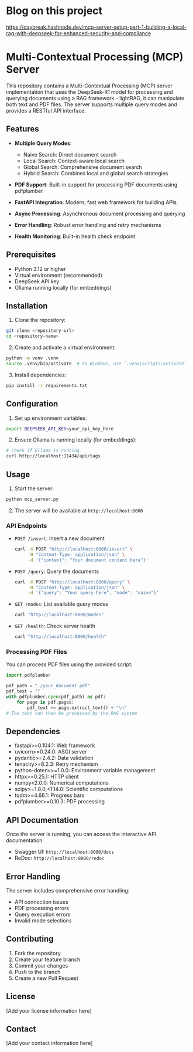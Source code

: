 # Blog on this project
https://daybreak.hashnode.dev/mcp-server-setup-part-1-building-a-local-rag-with-deepseek-for-enhanced-security-and-compliance
# Multi-Contextual Processing (MCP) Server

This repository contains a Multi-Contextual Processing (MCP) server implementation that uses the DeepSeek-R1 model for processing and querying documents using a RAG framework - lightRAG, it can manipulate both text and PDF files. The server supports multiple query modes and provides a RESTful API interface.

## Features

- **Multiple Query Modes**:
  - Naive Search: Direct document search
  - Local Search: Context-aware local search
  - Global Search: Comprehensive document search
  - Hybrid Search: Combines local and global search strategies

- **PDF Support**: Built-in support for processing PDF documents using pdfplumber
- **FastAPI Integration**: Modern, fast web framework for building APIs
- **Async Processing**: Asynchronous document processing and querying
- **Error Handling**: Robust error handling and retry mechanisms
- **Health Monitoring**: Built-in health check endpoint

## Prerequisites

- Python 3.12 or higher
- Virtual environment (recommended)
- DeepSeek API key
- Ollama running locally (for embeddings)

## Installation

1. Clone the repository:
```bash
git clone <repository-url>
cd <repository-name>
```

2. Create and activate a virtual environment:
```bash
python -m venv .venv
source .venv/bin/activate  # On Windows, use `.venv\Scripts\activate`
```

3. Install dependencies:
```bash
pip install -r requirements.txt
```

## Configuration

1. Set up environment variables:
```bash
export DEEPSEEK_API_KEY=your_api_key_here
```

2. Ensure Ollama is running locally (for embeddings):
```bash
# Check if Ollama is running
curl http://localhost:11434/api/tags
```

## Usage

1. Start the server:
```bash
python mcp_server.py
```

2. The server will be available at `http://localhost:8000`

### API Endpoints

- `POST /insert`: Insert a new document
  ```bash
  curl -X POST "http://localhost:8000/insert" \
       -H "Content-Type: application/json" \
       -d '{"content": "Your document content here"}'
  ```

- `POST /query`: Query the documents
  ```bash
  curl -X POST "http://localhost:8000/query" \
       -H "Content-Type: application/json" \
       -d '{"query": "Your query here", "mode": "naive"}'
  ```

- `GET /modes`: List available query modes
  ```bash
  curl "http://localhost:8000/modes"
  ```

- `GET /health`: Check server health
  ```bash
  curl "http://localhost:8000/health"
  ```

### Processing PDF Files

You can process PDF files using the provided script:

```python
import pdfplumber

pdf_path = "./your_document.pdf"
pdf_text = ""
with pdfplumber.open(pdf_path) as pdf:
    for page in pdf.pages:
        pdf_text += page.extract_text() + "\n"
# The text can then be processed by the RAG system
```

## Dependencies

- fastapi>=0.104.1: Web framework
- uvicorn>=0.24.0: ASGI server
- pydantic>=2.4.2: Data validation
- tenacity>=8.2.3: Retry mechanism
- python-dotenv>=1.0.0: Environment variable management
- httpx>=0.25.1: HTTP client
- numpy<2.0.0: Numerical computations
- scipy>=1.8.0,<1.14.0: Scientific computations
- tqdm>=4.66.1: Progress bars
- pdfplumber>=0.10.3: PDF processing

## API Documentation

Once the server is running, you can access the interactive API documentation:

- Swagger UI: `http://localhost:8000/docs`
- ReDoc: `http://localhost:8000/redoc`

## Error Handling

The server includes comprehensive error handling:
- API connection issues
- PDF processing errors
- Query execution errors
- Invalid mode selections

## Contributing

1. Fork the repository
2. Create your feature branch
3. Commit your changes
4. Push to the branch
5. Create a new Pull Request

## License

[Add your license information here]

## Contact

[Add your contact information here] 